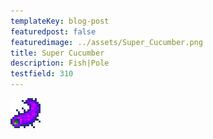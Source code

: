 ```yaml
---
templateKey: blog-post
featuredpost: false
featuredimage: ../assets/Super_Cucumber.png
title: Super Cucumber
description: Fish|Pole
testfield: 310
---
```

![Super Cucumber](../assets/Super_Cucumber.png)